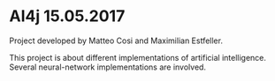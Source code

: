 # AI4j 15.05.2017
Project developed by Matteo Cosi and Maximilian Estfeller.

This project is about different implementations of artificial intelligence. Several neural-network implementations are involved.